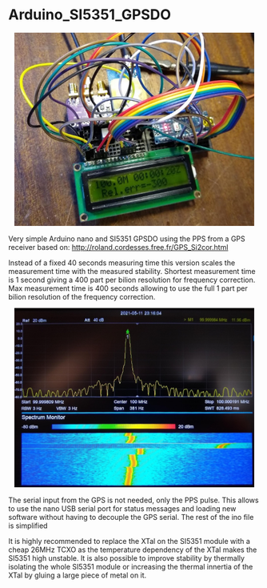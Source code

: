 # Arduino_SI5351_GPSDO

<div align="center">
<img src="doc/build.jpg" width="480px">
</div>

Very simple Arduino nano and SI5351 GPSDO using the PPS from a GPS receiver based on:
 http://roland.cordesses.free.fr/GPS_Si2cor.html



 Instead of a fixed 40 seconds measuring time this version scales the measurement time with the measured stability.
 Shortest measurement time is 1 second giving a 400 part per bilion resolution for frequency correction.
 Max measurement time is 400 seconds allowing to use the full 1 part per bilion resolution of the frequency correction.

<div align="center">
<img src="doc/monitor.jpg" width="480px">
</div>

 The serial input from the GPS is not needed, only the PPS pulse. This allows to use the nano USB serial port for status messages and loading new software without having to  decouple the GPS serial.
 The rest of the ino file is simplified
 
 
 It is highly recommended to replace the XTal on the SI5351 module with a cheap 26MHz TCXO as the temperature dependency of the XTal makes the SI5351 high unstable.
 It is also possible to improve stability by thermally isolating the whole SI5351 module or increasing the thermal innertia of the XTal by gluing a large piece of metal on it.
